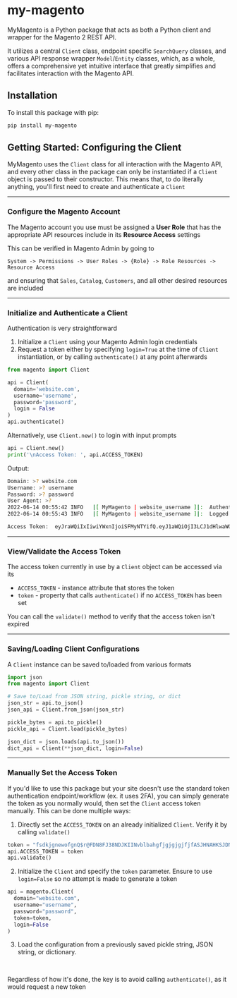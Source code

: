 # my-magento
MyMagento is a Python package that acts as both a Python client and wrapper for the Magento 2 REST API. 

It utilizes a central `Client` class, endpoint specific `SearchQuery` classes, and various API response wrapper `Model`/`Entity` classes, which, as a whole, offers a comprehensive yet intuitive interface that greatly simplifies and facilitates interaction with the Magento API.
<br>

## Installation
To install this package with pip:
```bash
pip install my-magento
```

## Getting Started: Configuring the Client
MyMagento uses the `Client` class for all interaction with the Magento API, and every other class in the package can only be instantiated if a `Client` object is passed to their constructor. This means that, to do literally anything, you'll first need to create and authenticate a `Client`

***

### Configure the Magento Account

The Magento account you use must be assigned a **User Role** that has the appropriate API resources include in its **Resource Access** settings 

This can be verified in Magento Admin by going to 
```
System -> Permissions -> User Roles -> {Role} -> Role Resources -> Resource Access
```
and ensuring that `Sales`, `Catalog`, `Customers`, and all other desired resources are included

***

### Initialize and Authenticate a Client

Authentication is very straightforward
1. Initialize a `Client` using your Magento Admin login credentials
2. Request a token either by specifying `login=True` at the time of `Client` instantiation, or by calling `authenticate()` at any point afterwards

```python
from magento import Client

api = Client(
  domain='website.com',
  username='username',
  password='password',
  login = False
)
api.authenticate()
```

Alternatively, use `Client.new()` to login with input prompts

```python
api = Client.new()
print('\nAccess Token: ', api.ACCESS_TOKEN)
```

Output:

```bash
Domain: >? website.com
Username: >? username
Password: >? password
User Agent: >? 
2022-06-14 00:55:42 INFO   |[ MyMagento | website_username ]|:  Authenticating username on website.com...
2022-06-14 00:55:43 INFO   |[ MyMagento | website_username ]|:  Logged in to username

Access Token:  eyJraWQiIxIiwiYWxnIjoiSFMyNTYifQ.eyJ1aWQiOjI3LCJ1dHlwaWQiOjIsImlhdCI6MTY1NTE4MjU0MywiZXhwIjoxNjU1MTg2MTQzfQ.AbtkboAG_5R6CTsHmZwu_DiINJ7BKQ0_5sqHGJqcJVk
```

***

### View/Validate the Access Token
The access token currently in use by a `Client` object can be accessed via its
- `ACCESS_TOKEN` - instance attribute that stores the token
- `token` - property that calls `authenticate()` if no `ACCESS_TOKEN` has been set

You can call the `validate()` method to verify that the access token isn't expired

***

### Saving/Loading Client Configurations

A `Client` instance can be saved to/loaded from various formats
```python
import json
from magento import Client

# Save to/Load from JSON string, pickle string, or dict
json_str = api.to_json()
json_api = Client.from_json(json_str)

pickle_bytes = api.to_pickle() 
pickle_api = Client.load(pickle_bytes)

json_dict = json.loads(api.to_json())
dict_api = Client(**json_dict, login=False)
```

***

### Manually Set the Access Token

If you'd like to use this package but your site doesn't use the standard token authentication endpoint/workflow (ex. it uses 2FA), you can simply generate the token as you normally would, then set the `Client` access token manually. This can be done multiple ways: 

1. Directly set the `ACCESS_TOKEN` on an already initialized `Client`. Verify it by calling `validate()`

```python
token = "fsdkjgnewofgnQ$r@FDN8FJ38NDJKIINvblbahgfjgjgjgjfjfASJHNAHKSJDNKJASFDhoeodiqwahhahahahr02389jfd3nm981"
api.ACCESS_TOKEN = token
api.validate()
```

2. Initialize the `Client` and specify the `token` parameter. Ensure to use `login=False` so no attempt is made to generate a token

```python
api = magento.Client(
  domain="website.com",
  username="username",
  password="password",
  token=token,
  login=False   
)
```
3. Load the configuration from a previously saved pickle string, JSON string, or dictionary.

<br>

Regardless of how it's done, the key is to avoid calling `authenticate()`, as it would request a new token
